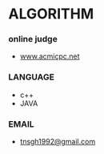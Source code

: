 # ALGORITHM

### online judge 
* www.acmicpc.net
### LANGUAGE 
* c++
* JAVA
### EMAIL 
* tnsgh1992@gmail.com

